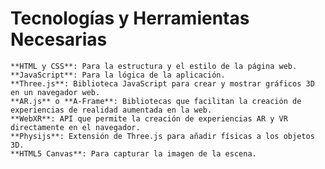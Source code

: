 # Tecnologías y Herramientas Necesarias

    **HTML y CSS**: Para la estructura y el estilo de la página web.
    **JavaScript**: Para la lógica de la aplicación.
    **Three.js**: Biblioteca JavaScript para crear y mostrar gráficos 3D en un navegador web.
    **AR.js** o **A-Frame**: Bibliotecas que facilitan la creación de experiencias de realidad aumentada en la web.
    **WebXR**: API que permite la creación de experiencias AR y VR directamente en el navegador.
    **Physijs**: Extensión de Three.js para añadir físicas a los objetos 3D.
    **HTML5 Canvas**: Para capturar la imagen de la escena.
